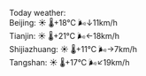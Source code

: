 Today weather:  
Beijing: ☀️   🌡️+18°C 🌬️↓11km/h  
Tianjin: ☀️   🌡️+21°C 🌬️←18km/h  
Shijiazhuang: ☀️   🌡️+11°C 🌬️→7km/h  
Tangshan: ☀️   🌡️+17°C 🌬️↙19km/h  
